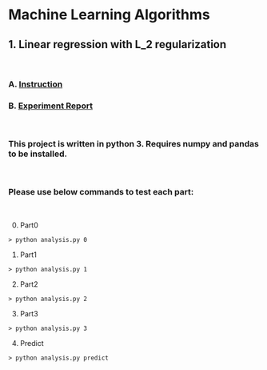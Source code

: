 # Machine Learning Algorithms
## 1. Linear regression with L_2 regularization 
&nbsp;

### A. [Instruction](https://github.com/csdankim/ML_Algorithms/blob/master/PA1_Linear_Regression/PA1_Linear_Regression.pdf)
### B. [Experiment Report](https://github.com/csdankim/ML_Algorithms/blob/master/PA1_Linear_Regression/CS534_PA1_Report.pdf)

&nbsp;
### This project is written in python 3. Requires numpy and pandas to be installed.

&nbsp;
### Please use below commands to test each part:
&nbsp;

0. Part0
```
> python analysis.py 0
```
1. Part1
```
> python analysis.py 1
```
2. Part2
```
> python analysis.py 2
```
3. Part3
```
> python analysis.py 3
```
4. Predict
```
> python analysis.py predict
```

